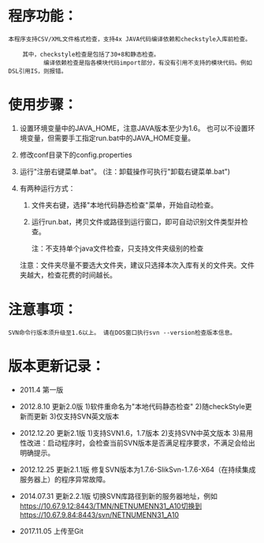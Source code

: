 # 程序功能：

    本程序支持CSV/XML文件格式检查，支持4x JAVA代码编译依赖和checkstyle入库前检查。
    
        其中，checkstyle检查是包括了30+8和静态检查。
              编译依赖检查是指各模块代码import部分，有没有引用不支持的模块代码。例如DSL引用IS，则报错。

# 使用步骤：

1. 设置环境变量中的JAVA_HOME，注意JAVA版本至少为1.6。  也可以不设置环境变量，但需要手工指定run.bat中的JAVA_HOME变量。

2. 修改conf目录下的config.properties

3. 运行"注册右键菜单.bat"。 (注：卸载操作可执行"卸载右键菜单.bat")

4. 有两种运行方式：

    1) 文件夹右键，选择"本地代码静态检查"菜单，开始自动检查。
    
    2) 运行run.bat，拷贝文件或路径到运行窗口，即可自动识别文件类型并检查。 
    
        注：不支持单个java文件检查，只支持文件夹级别的检查
        
    注意：文件夹尽量不要选大文件夹，建议只选择本次入库有关的文件夹。文件夹越大，检查花费的时间越长。

# 注意事项：

    SVN命令行版本须升级至1.6以上。 请在DOS窗口执行svn --version检查版本信息。 
    
    
# 版本更新记录：

- 2011.4     第一版


- 2012.8.10  更新2.0版
1)软件重命名为"本地代码静态检查"
2)随checkStyle更新而更新
3)仅支持SVN英文版本


- 2012.12.20 更新2.1版
1)支持SVN1.6，1.7版本
2)支持SVN中英文版本
3)易用性改进：启动程序时，会检查当前SVN版本是否满足程序要求，不满足会给出明确提示。

- 2012.12.25 更新2.1.1版
修复SVN版本为1.7.6-SlikSvn-1.7.6-X64（在持续集成服务器上）的程序异常故障。

- 2014.07.31 更新2.2.1版
切换SVN库路径到新的服务器地址，例如
https://10.67.9.12:8443/TMN/NETNUMENN31_A10切换到https://10.67.9.84:8443/svn/NETNUMENN31_A10

- 2017.11.05 
上传至Git










